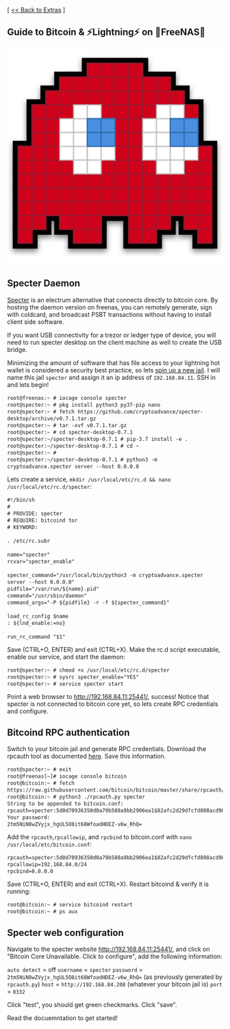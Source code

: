 [ [<< Back to Extras](https://github.com/seth586/guides/blob/master/FreeNAS/bitcoin/extras.md) ]

## Guide to ₿itcoin & ⚡Lightning️⚡ on 🦈FreeNAS🦈


![Specter](img/specter.png) 
## Specter Daemon
[Specter](https://github.com/cryptoadvance/specter-desktop) is an electrum alternative that connects directly to bitcoin core. By hosting the daemon version on freenas, you can remotely generate, sign with coldcard, and broadcast PSBT transactions without having to install client side software. 

If you want USB connectivity for a trezor or ledger type of device, you will need to run specter desktop on the client machine as well to create the USB bridge.

Minimizing the amount of software that has file access to your lightning hot wallet is considered a security best practice, so lets [spin up a new jail](https://github.com/seth586/guides/blob/master/FreeNAS/bitcoin/freenas_1_jail_creation.md). I will name this jail `specter` and assign it an ip address of `192.168.84.11`. SSH in and lets begin!

```
root@freenas:~ # iocage console specter
root@specter:~ # pkg install python3 py37-pip nano
root@specter:~ # fetch https://github.com/cryptoadvance/specter-desktop/archive/v0.7.1.tar.gz
root@specter:~ # tar -xvf v0.7.1.tar.gz
root@specter:~ # cd specter-desktop-0.7.1
root@specter:~/specter-desktop-0.7.1 # pip-3.7 install -e .
root@specter:~/specter-desktop-0.7.1 # cd ~
root@specter:~ #
root@specter:~/specter-desktop-0.7.1 # python3 -m cryptoadvance.specter server --host 0.0.0.0
```

Lets create a service, `mkdir /usr/local/etc/rc.d && nano /usr/local/etc/rc.d/specter`:
```
#!/bin/sh
#
# PROVIDE: specter
# REQUIRE: bitcoind tor
# KEYWORD:

. /etc/rc.subr

name="specter"
rcvar="specter_enable"

specter_command="/usr/local/bin/python3 -m cryptoadvance.specter server --host 0.0.0.0"
pidfile="/var/run/${name}.pid"
command="/usr/sbin/daemon"
command_args="-P ${pidfile} -r -f ${specter_command}"

load_rc_config $name
: ${lnd_enable:=no}

run_rc_command "$1"
```
Save (CTRL+O, ENTER) and exit (CTRL+X). Make the rc.d script executable, enable our service, and start the daemon: 

```
root@specter:~ # chmod +x /usr/local/etc/rc.d/specter
root@specter:~ # sysrc specter_enable="YES"
root@specter:~ # service specter start
```

Point a web browser to http://192.168.84.11:25441/, success! Notice that specter is not connected to bitcoin core yet, so lets create RPC credentials and configure.

## Bitcoind RPC authentication
Switch to your bitcoin jail and generate RPC credentials. Download the rpcauth tool as documented [here](https://github.com/bitcoin/bitcoin/tree/master/share/rpcauth). Save this information.
```
root@specter:~ # exit
root@freenas[~]# iocage console bitcoin
root@bitcoin:~ # fetch https://raw.githubusercontent.com/bitcoin/bitcoin/master/share/rpcauth/rpcauth.py
root@bitcoin:~ # python3 ./rpcauth.py specter
String to be appended to bitcoin.conf:
rpcauth=specter:5d0d70936350d0a79b588a9bb2906ea1$82afc2d29dfcfd808acd98f855cf47989564d8f1cd55b515f23fb10ace0dd75a
Your password:
2tm5NiN8wZVyjx_hgUL5O8it68WfoadHDEZ-v6w_RhQ=
```

Add the `rpcauth`,`rpcallowip`, and `rpcbind` to bitcoin.conf with `nano /usr/local/etc/bitcoin.conf`:
```
rpcauth=specter:5d0d70936350d0a79b588a9bb2906ea1$82afc2d29dfcfd808acd98f855cf47989564d8f1cd55b515f23fb10ace0dd75a
rpcallowip=192.168.84.0/24
rpcbind=0.0.0.0
```
Save (CTRL+O, ENTER) and exit (CTRL+X). Restart bitcoind & verify it is running:
```
root@bitcoin:~ # service bitcoind restart
root@bitcoin:~ # ps aux
```

## Specter web configuration
Navigate to the specter website http://192.168.84.11:25441/, and click on "Bitcoin Core Unavailable. Click to configure", add the following information:

`auto detect` = off
`username` = `specter`
`password` = `2tm5NiN8wZVyjx_hgUL5O8it68WfoadHDEZ-v6w_RhQ=` (as previously generated by `rpcauth.py`)
`host` = `http://192.168.84.208` (whatever your bitcoin jail is)
`port` = `8332`

Click "test", you should get green checkmarks. Click "save".

Read the docuemntation to get started! 

